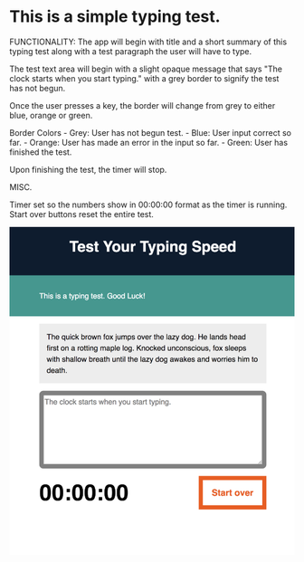 # This is a simple typing test.

FUNCTIONALITY:
The app will begin with title and a short summary of this typing test along with
a test paragraph the user will have to type.

The test text area will begin with a slight opaque message that says "The clock starts when you start typing." with a grey border to signify the test has not begun.

Once the user presses a key, the border will change from grey to either blue, orange or green.

Border Colors
    - Grey: User has not begun test.
    - Blue: User input correct so far.
    - Orange: User has made an error in the input so far.
    - Green: User has finished the test.

Upon finishing the test, the timer will stop.

MISC.

Timer set so the numbers show in 00:00:00 format as the timer is running.
Start over buttons reset the entire test.

![Screenshot of App](https://github.com/aidenshih/typingTest/blob/master/Typing.png)